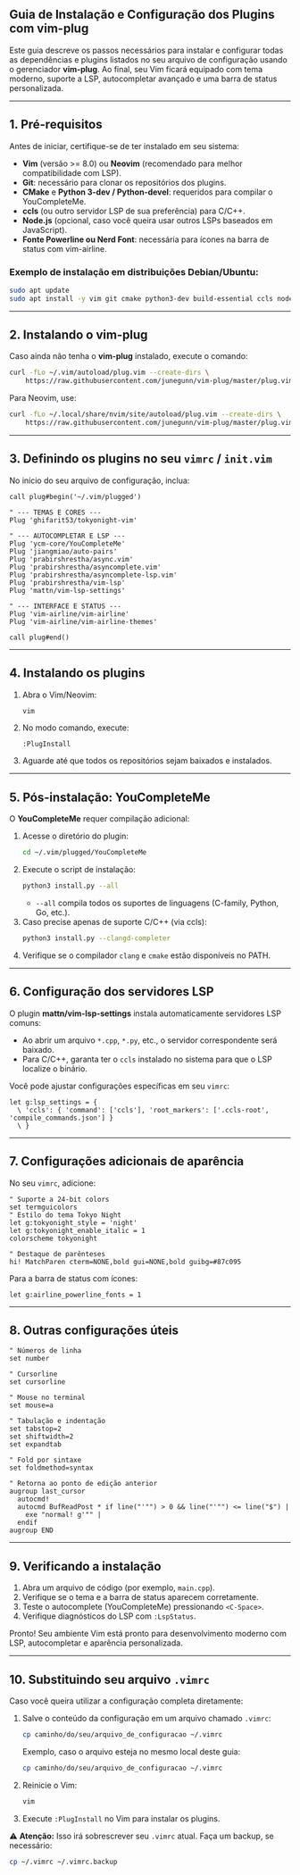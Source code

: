 ## Guia de Instalação e Configuração dos Plugins com vim-plug

Este guia descreve os passos necessários para instalar e configurar todas as dependências e plugins listados no seu arquivo de configuração usando o gerenciador **vim-plug**. Ao final, seu Vim ficará equipado com tema moderno, suporte a LSP, autocompletar avançado e uma barra de status personalizada.

---

## 1. Pré-requisitos

Antes de iniciar, certifique-se de ter instalado em seu sistema:

- **Vim** (versão >= 8.0) ou **Neovim** (recomendado para melhor compatibilidade com LSP).
- **Git**: necessário para clonar os repositórios dos plugins.
- **CMake** e **Python 3-dev / Python-devel**: requeridos para compilar o YouCompleteMe.
- **ccls** (ou outro servidor LSP de sua preferência) para C/C++.
- **Node.js** (opcional, caso você queira usar outros LSPs baseados em JavaScript).
- **Fonte Powerline ou Nerd Font**: necessária para ícones na barra de status com vim-airline.

### Exemplo de instalação em distribuições Debian/Ubuntu:
```bash
sudo apt update
sudo apt install -y vim git cmake python3-dev build-essential ccls nodejs npm fonts-powerline
```

---

## 2. Instalando o vim-plug

Caso ainda não tenha o **vim-plug** instalado, execute o comando:

```bash
curl -fLo ~/.vim/autoload/plug.vim --create-dirs \
    https://raw.githubusercontent.com/junegunn/vim-plug/master/plug.vim
```

Para Neovim, use:

```bash
curl -fLo ~/.local/share/nvim/site/autoload/plug.vim --create-dirs \
    https://raw.githubusercontent.com/junegunn/vim-plug/master/plug.vim
```

---

## 3. Definindo os plugins no seu `vimrc` / `init.vim`

No início do seu arquivo de configuração, inclua:

```vim
call plug#begin('~/.vim/plugged')

" --- TEMAS E CORES ---
Plug 'ghifarit53/tokyonight-vim'

" --- AUTOCOMPLETAR E LSP ---
Plug 'ycm-core/YouCompleteMe'
Plug 'jiangmiao/auto-pairs'
Plug 'prabirshrestha/async.vim'
Plug 'prabirshrestha/asyncomplete.vim'
Plug 'prabirshrestha/asyncomplete-lsp.vim'
Plug 'prabirshrestha/vim-lsp'
Plug 'mattn/vim-lsp-settings'

" --- INTERFACE E STATUS ---
Plug 'vim-airline/vim-airline'
Plug 'vim-airline/vim-airline-themes'

call plug#end()
```

---

## 4. Instalando os plugins

1. Abra o Vim/Neovim:
   ```bash
   vim
   ```
2. No modo comando, execute:
   ```vim
   :PlugInstall
   ```
3. Aguarde até que todos os repositórios sejam baixados e instalados.

---

## 5. Pós-instalação: YouCompleteMe

O **YouCompleteMe** requer compilação adicional:

1. Acesse o diretório do plugin:
   ```bash
   cd ~/.vim/plugged/YouCompleteMe
   ```
2. Execute o script de instalação:
   ```bash
   python3 install.py --all
   ```
   - `--all` compila todos os suportes de linguagens (C-family, Python, Go, etc.).
3. Caso precise apenas de suporte C/C++ (via ccls):
   ```bash
   python3 install.py --clangd-completer
   ```
4. Verifique se o compilador `clang` e `cmake` estão disponíveis no PATH.

---

## 6. Configuração dos servidores LSP

O plugin **mattn/vim-lsp-settings** instala automaticamente servidores LSP comuns:

- Ao abrir um arquivo `*.cpp`, `*.py`, etc., o servidor correspondente será baixado.
- Para C/C++, garanta ter o `ccls` instalado no sistema para que o LSP localize o binário.

Você pode ajustar configurações específicas em seu `vimrc`:
```vim
let g:lsp_settings = {
  \ 'ccls': { 'command': ['ccls'], 'root_markers': ['.ccls-root', 'compile_commands.json'] }
  \ }
```

---

## 7. Configurações adicionais de aparência

No seu `vimrc`, adicione:
```vim
" Suporte a 24-bit colors
set termguicolors
" Estilo do tema Tokyo Night
let g:tokyonight_style = 'night'
let g:tokyonight_enable_italic = 1
colorscheme tokyonight

" Destaque de parênteses
hi! MatchParen cterm=NONE,bold gui=NONE,bold guibg=#87c095
```

Para a barra de status com ícones:
```vim
let g:airline_powerline_fonts = 1
```

---

## 8. Outras configurações úteis

```vim
" Números de linha
set number

" Cursorline
set cursorline

" Mouse no terminal
set mouse=a

" Tabulação e indentação
set tabstop=2
set shiftwidth=2
set expandtab

" Fold por sintaxe
set foldmethod=syntax

" Retorna ao ponto de edição anterior
augroup last_cursor
  autocmd!
  autocmd BufReadPost * if line("'"") > 0 && line("'"") <= line("$") |
    exe "normal! g'"" |
  endif
augroup END
```

---

## 9. Verificando a instalação

1. Abra um arquivo de código (por exemplo, `main.cpp`).
2. Verifique se o tema e a barra de status aparecem corretamente.
3. Teste o autocomplete (YouCompleteMe) pressionando `<C-Space>`.
4. Verifique diagnósticos do LSP com `:LspStatus`.

Pronto! Seu ambiente Vim está pronto para desenvolvimento moderno com LSP, autocompletar e aparência personalizada.


---

## 10. Substituindo seu arquivo `.vimrc`

Caso você queira utilizar a configuração completa diretamente:

1. Salve o conteúdo da configuração em um arquivo chamado `.vimrc`:
   ```bash
   cp caminho/do/seu/arquivo_de_configuracao ~/.vimrc
   ```

   Exemplo, caso o arquivo esteja no mesmo local deste guia:
   ```bash
   cp caminho/do/seu/arquivo_de_configuracao ~/.vimrc
   ```

2. Reinicie o Vim:
   ```bash
   vim
   ```

3. Execute `:PlugInstall` no Vim para instalar os plugins.

⚠️ **Atenção:** Isso irá sobrescrever seu `.vimrc` atual. Faça um backup, se necessário:
```bash
cp ~/.vimrc ~/.vimrc.backup
```